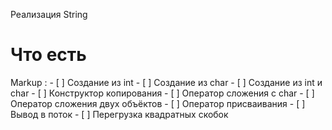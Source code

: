 Реализация String
# Что есть
 Markup : - [ ] Создание из int
          - [ ] Создание из char
		  - [ ] Создание из int и char
		  - [ ] Конструктор копирования
		  - [ ] Оператор сложения с char
		  - [ ] Оператор сложения двух объёктов
		  - [ ] Оператор присваивания
		  - [ ] Вывод в поток
		  - [ ] Перегрузка квадратных скобок